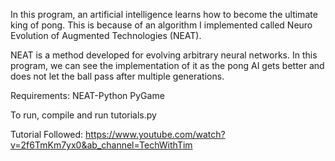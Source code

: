 In this program, an artificial intelligence learns how to become the ultimate king of pong. This is because of an algorithm I implemented called Neuro Evolution of Augmented Technologies (NEAT). 

NEAT is a method developed for evolving arbitrary neural networks. In this program, we can see the implementation of it as the pong AI gets better and does not let the ball pass after multiple generations. 

Requirements: 
NEAT-Python
PyGame

To run, compile and run tutorials.py

Tutorial Followed: https://www.youtube.com/watch?v=2f6TmKm7yx0&ab_channel=TechWithTim
